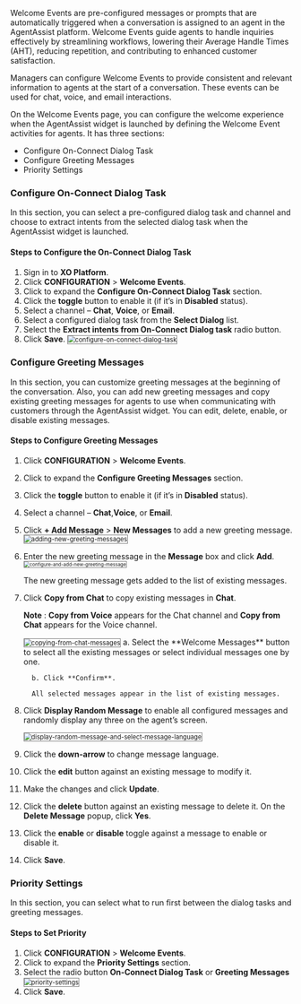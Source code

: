 Welcome Events are pre-configured messages or prompts that are automatically triggered when a conversation is assigned to an agent in the AgentAssist platform. Welcome Events guide agents to handle inquiries effectively by streamlining workflows, lowering their Average Handle Times (AHT), reducing repetition, and contributing to enhanced customer satisfaction.

Managers can configure Welcome Events to provide consistent and relevant information to agents at the start of a conversation. These events can be used for chat, voice, and email interactions.

On the Welcome Events page, you can configure the welcome experience when the AgentAssist widget is launched by defining the Welcome Event activities for agents. It has three sections:

* Configure On-Connect Dialog Task
* Configure Greeting Messages
* Priority Settings

### Configure On-Connect Dialog Task

In this section, you can select a pre-configured dialog task and channel and choose to extract intents from the selected dialog task when the AgentAssist widget is launched.

#### Steps to Configure the On-Connect Dialog Task

1. Sign in to **XO Platform**.
2. Click **CONFIGURATION** > **Welcome Events**.
3. Click to expand the **Configure On-Connect Dialog Task** section.
4. Click the **toggle** button to enable it (if it’s in **Disabled** status).
5. Select a channel – **Chat**, **Voice**, or **Email**.
6. Select a configured dialog task from the **Select Dialog** list.
7. Select the **Extract intents from On-Connect Dialog task** radio button.
8. Click **Save**.
   <img src="../welcome-events-images/configure-on-connect-dialog-task-1.png" alt="configure-on-connect-dialog-task" title="configure-on-connect-dialog-task" style="border: 1px solid gray; zoom:80%;">

### Configure Greeting Messages

In this section, you can customize greeting messages at the beginning of the conversation. Also, you can add new greeting messages and copy existing greeting messages for agents to use when communicating with customers through the AgentAssist widget. You can edit, delete, enable, or disable existing messages.

#### Steps to Configure Greeting Messages

1. Click **CONFIGURATION** > **Welcome Events**.
2. Click to expand the **Configure Greeting Messages** section.
3. Click the **toggle** button to enable it (if it’s in **Disabled** status).
4. Select a channel – **Chat**,**Voice**, or **Email**.
5. Click **+ Add Message** > **New Messages** to add a new greeting message.
   <img src="../welcome-events-images/adding-new-greeting-messages-2.png" alt="adding-new-greeting-messages" title="adding-new-greeting-messages" style="border: 1px solid gray; zoom:80%;"> 
6. Enter the new greeting message in the **Message** box and click **Add**.
   <img src="../welcome-events-images/configure-and-add-new-greeting-message-3.png" alt="configure-and-add-new-greeting-message" title="configure-and-add-new-greeting-message" style="border: 1px solid gray; zoom:60%;">

      The new greeting message gets added to the list of existing messages.

7. Click **Copy from Chat** to copy existing messages in **Chat**.
   
      **Note** : **Copy from Voice** appears for the Chat channel and **Copy from Chat** appears for the Voice channel.

      <img src="../welcome-events-images/copying-from-chat-messages-4.png" alt="copying-from-chat-messages" title="copying-from-chat-messages" style="border: 1px solid gray; zoom:80%;">
         a. Select the **Welcome Messages** button to select all the existing messages or select individual messages one by one.

         b. Click **Confirm**.

         All selected messages appear in the list of existing messages.
         
8. Click **Display Random Message** to enable all configured messages and randomly display any three on the agent’s screen.

   <img src="../welcome-events-images/display-random-message-and-select-message-language-5.png" alt="display-random-message-and-select-message-language" title="display-random-message-and-select-message-language" style="border: 1px solid gray; zoom:80%;">

9. Click the **down-arrow** to change message language.

10. Click the **edit** button against an existing message to modify it.

11. Make the changes and click **Update**.

12. Click the **delete** button against an existing message to delete it. On the **Delete Message** popup, click **Yes**.

13. Click the **enable** or **disable** toggle against a message to enable or disable it.

14. Click **Save**.

### Priority Settings

In this section, you can select what to run first between the dialog tasks and greeting messages.

#### Steps to Set Priority

1. Click **CONFIGURATION** > **Welcome Events**.
2. Click to expand the **Priority Settings** section.
3. Select the radio button **On-Connect Dialog Task** or **Greeting Messages**
   <img src="../welcome-events-images/priority-settings-6.png" alt="priority-settings" title="priority-settings" style="border: 1px solid gray; zoom:80%;">  
4. Click **Save**.
